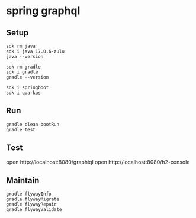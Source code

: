 # spring graphql

## Setup

```shell
sdk rm java
sdk i java 17.0.6-zulu
java --version

sdk rm gradle 
sdk i gradle
gradle --version

sdk i springboot
sdk i quarkus
```

## Run

```shell
gradle clean bootRun
gradle test
```

## Test

open http://localhost:8080/graphiql
open http://localhost:8080/h2-console

## Maintain

```shell
gradle flywayInfo
gradle flywayMigrate
gradle flywayRepair
gradle flywayValidate
```
